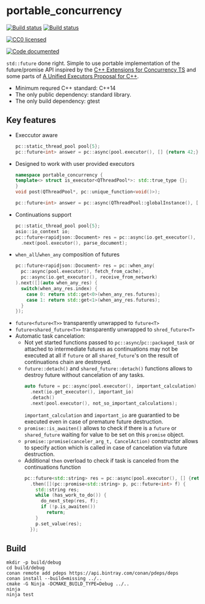 # portable_concurrency

[![Build status](https://travis-ci.org/VestniK/portable_concurrency.svg?branch=master)](https://travis-ci.org/VestniK/portable_concurrency)
[![Build status](https://ci.appveyor.com/api/projects/status/r2d3py3ioae5bv7u?svg=true)](https://ci.appveyor.com/project/VestniK/portable-concurrency)

[![CC0 licensed](http://i.creativecommons.org/p/zero/1.0/88x31.png)](https://creativecommons.org/publicdomain/zero/1.0/)

[![Code documented](https://codedocs.xyz/doxygen/doxygen.svg)](https://vestnik.github.io/portable_concurrency/)

`std::future` done right. Simple to use portable implementation of the future/promise API inspired by the 
[C++ Extensions for Concurrency TS](https://wg21.link/p0159) and some parts of [A Unified Executors Proposal for C++](https://wg21.link/p0443).

 * Minimum requred C++ standard: C++14
 * The only public dependency: standard library.
 * The only build dependency: gtest

## Key features

 * Execcutor aware
   ```cpp
   pc::static_thread_pool pool{5};
   pc::future<int> answer = pc::async(pool.executor(), [] {return 42;});
   ```
 * Designed to work with user provided executors
   ```cpp
   namespace portable_concurrency {
   template<> struct is_executor<QThreadPool*>: std::true_type {};
   }
   void post(QThreadPool*, pc::unique_function<void()>);
   
   pc::future<int> answer = pc::async(QThreadPool::globalInstance(), [] {return 42;});
   ```
 * Continuations support
   ```cpp
   pc::static_thread_pool pool{5};
   asio::io_context io;
   pc::future<rapidjson::Document> res = pc::async(io.get_executor(), receive_document)
     .next(pool.executor(), parse_document);
   ```
 * `when_all`/`when_any` composition of futures
   ```cpp
   pc::future<rapidjson::Document> res = pc::when_any(
     pc::async(pool.executor(), fetch_from_cache),
     pc::async(io.get_executor(), receive_from_network)
   ).next([](auto when_any_res) {
     switch(when_any_res.index) {
       case 0: return std::get<0>(when_any_res.futures);
       case 1: return std::get<1>(when_any_res.futures);
     }
   }); 
   ```
 * `future<future<T>>` transparently unwrapped to `future<T>`
 * `future<shared_future<T>>` transparently unwrapped to `shred_future<T>`
 * Automatic task cancelation:
   * Not yet started functions passed to `pc::async`/`pc::packaged_task` or attached to intermediate futures as continuations
     may not be executed at all if `future` or all `shared_future`'s on the result of continuations chain are destroyed.
   * `future::detach()` and `shared_future::detach()` functions allows to destroy future without cancelation of any tasks.
     ```cpp
     auto future = pc::async(pool.executor(), important_calculation)
       .next(io.get_executor(), important_io)
       .detach()
       .next(pool.executor(), not_so_important_calculations);
     ```
     `important_calculation` and `important_io` are guarantied to be executed even in case of premature future destruction.
   * `promise::is_awaiten()` allows to check if there is a `future` or `shared_future` waiting for value to be set on this 
     `promise` object.
   * `promise::promise(canceler_arg_t, CancelAction)` constructor allows to specify action which is called in case of cancelation 
     via future destruction.
   * Additional `then` overload to check if task is canceled from the continuations function
     ```cpp
     pc::future<std::string> res = pc::async(pool.executor(), [] {return 42;})
       .then([](pc::promise<std::string> p, pc::future<int> f) {
         std::string res;
         while (has_work_to_do()) {
           do_next_step(res, f);
           if (!p.is_awaiten())
             return;
         }
         p.set_value(res);
       });
     ```

## Build

    mkdir -p build/debug
    cd build/debug
    conan remote add pdeps https://api.bintray.com/conan/pdeps/deps
    conan install --build=missing ../..
    cmake -G Ninja -DCMAKE_BUILD_TYPE=Debug ../..
    ninja
    ninja test
